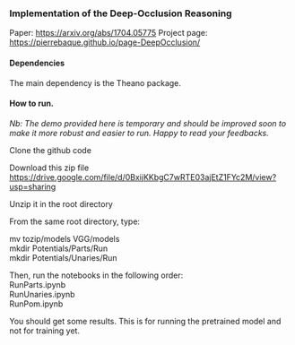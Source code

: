 ### Implementation of the Deep-Occlusion Reasoning
Paper: https://arxiv.org/abs/1704.05775 
Project page: https://pierrebaque.github.io/page-DeepOcclusion/ 

#### Dependencies
The main dependency is the Theano package. 

#### How to run.
*Nb: The demo provided here is temporary and should be improved soon to make it more robust and easier to run. Happy to read your feedbacks.*

Clone the github code

Download this zip file https://drive.google.com/file/d/0BxijKKbgC7wRTE03ajEtZ1FYc2M/view?usp=sharing

Unzip it in the root directory

From the same root directory, type:

mv tozip/models VGG/models  
mkdir Potentials/Parts/Run  
mkdir Potentials/Unaries/Run   

Then, run the notebooks in the following order:   
RunParts.ipynb   
RunUnaries.ipynb   
RunPom.ipynb   


You should get some results. This is for running the pretrained model and not for training yet. 
